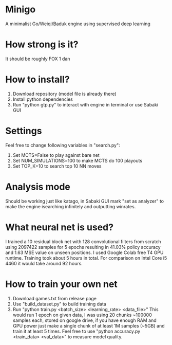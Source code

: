 # Minigo
A minimalist Go/Weiqi/Baduk engine using supervised deep learning

# How strong is it?
It should be roughly FOX 1 dan

# How to install?
1. Download repository (model file is already there)
2. Install python dependencies
3. Run "python gtp.py" to interact with engine in terminal or use Sabaki GUI

# Settings
Feel free to change following variables in "search.py":
1. Set MCTS=False to play against bare net
2. Set NUM_SIMULATIONS=100 to make MCTS do 100 playouts
3. Set TOP_K=10 to search top 10 NN moves

# Analysis mode
Should be working just like katago, in Sabaki GUI mark "set as analyzer"
to make the engine isearching infinitely and outputting winrates.

# What neural net is used?
I trained a 10 residual block net with 128 convolutional filters from scratch 
using 2097422 samples for 5 epochs resulting in 41.03% policy
accuracy and 1.63 MSE value on unseen positions. I used Google Colab
free T4 GPU runtime. Training took about 5 hours in total. For comparison
on Intel Core i5 4460 it would take around 92 hours.

# How to train your own net
1. Download games.txt from release page
2. Use "build_dataset.py" to build training data
3. Run "python train.py <device> <batch_size> <learning_rate> <data_file>"
This would run 1 epoch on given data, I was using 20 chunks ~100000 samples
each, stored on google drive, if you have enough RAM and GPU power just make
a single chunk of at least 1M samples (~5GB) and train it at least 5 times.
Feel free to use "python accuracy.py <model> <train_data> <val_data>" to measure
model quality.
